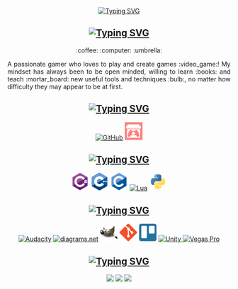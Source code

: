 <!-- Old Banner -->
<!-- [![MasterHead](https://i.imgur.com/whfUJWF.png)](https://github.com/Johnny-Connor) -->

<p align="center">
<a href="https://git.io/typing-svg"><img src="https://readme-typing-svg.herokuapp.com?font=Fira+Code&size=72&duration=2500&pause=5000&color=20C20E&center=true&vCenter=true&width=1000&height=150&lines=Welcome+to+my+profile!" alt="Typing SVG" /></a>
</p>

<!-- About me -->
<h2 align="center">
  <a href="https://git.io/typing-svg"><img src="https://readme-typing-svg.herokuapp.com?font=Fira+Code&size=24&duration=550&pause=1100&color=20C20E&center=true&vCenter=true&width=435&height=24&lines=About+me" alt="Typing SVG" /></a>
</h2>

<p align="center">
  :coffee: :computer: :umbrella:
</p>

<p align="justify">
  A passionate gamer who loves to play and create games :video_game:! My mindset has always been to be open minded, willing to learn :books: and teach :mortar_board: new useful tools and techniques :bulb:, no matter how difficulty they may appear to be at first.
</p>

<!-- Social Media -->
<h2 align="center">
  <a href="https://git.io/typing-svg"><img src="https://readme-typing-svg.herokuapp.com?font=Fira+Code&size=24&duration=800&pause=1600&color=20C20E&center=true&vCenter=true&width=435&height=24&lines=Social+Media" alt="Typing SVG" /></a>
</h2>

<p align="center">
<a href="https://github.com/Johnny-Connor" target="_blank"><img src="https://i.imgur.com/fR3ZWrJ.png" title="GitHub" alt="GitHub" width="40" height="40"/></a>
<a href="https://johnny-connor.itch.io/" target="_blank"><img src="https://raw.githubusercontent.com/itchio/itch/bbd0a47ae5d6d1d380e32bb19d5b801f967827fc/src/static/images/logos/itchio-textless-pink.svg" title="Itch.io" alt="Itch.io" width="40" height="40"/></a>
</p>

<!-- Languages -->
<h2 align="center">
  <a href="https://git.io/typing-svg"><img src="https://readme-typing-svg.herokuapp.com?font=Fira+Code&size=24&duration=500&pause=1000&color=20C20E&center=true&vCenter=true&width=435&height=24&lines=Languages" alt="Typing SVG" /></a>
</h2>
    
<p align="center">
<a href="https://learn.microsoft.com/en-us/dotnet/csharp" target="_blank"><img src="https://raw.githubusercontent.com/devicons/devicon/1119b9f84c0290e0f0b38982099a2bd027a48bf1/icons/csharp/csharp-original.svg" title="C#" alt="C#" width="40" height="40"/></a>
<a href="https://learn.microsoft.com/en-us/cpp" target="_blank"><img src="https://raw.githubusercontent.com/devicons/devicon/1119b9f84c0290e0f0b38982099a2bd027a48bf1/icons/cplusplus/cplusplus-original.svg" title="C++" alt="C++" width="40" height="40"/></a>
<a href="https://learn.microsoft.com/en-us/cpp" target="_blank"><img src="https://raw.githubusercontent.com/devicons/devicon/1119b9f84c0290e0f0b38982099a2bd027a48bf1/icons/c/c-original.svg" title="C" alt="C" width="40" height="40"/></a>
<a href="https://www.lua.org/docs.html" target="_blank"><img src="https://upload.wikimedia.org/wikipedia/commons/c/cf/Lua-Logo.svg" title="Lua" alt="Lua" width="40" height="40"/></a>
<a href="https://www.python.org/doc" target="_blank"><img src="https://raw.githubusercontent.com/devicons/devicon/1119b9f84c0290e0f0b38982099a2bd027a48bf1/icons/python/python-original.svg" title="Python" alt="Python" width="40" height="40"/></a>
</p>
    
<!-- Tools -->
<h2 align="center">
  <a href="https://git.io/typing-svg"><img src="https://readme-typing-svg.herokuapp.com?font=Fira+Code&size=24&duration=450&pause=900&color=20C20E&center=true&vCenter=true&width=435&height=24&lines=Tools" alt="Typing SVG" /></a>
</h2>

<p align="center">
  <a href="https://www.audacityteam.org" target="_blank"><img src="https://upload.wikimedia.org/wikipedia/commons/f/f6/Audacity_Logo.svg" title="Audacity" alt="Audacity" width="40" height="40"/></a>
  <a href="https://www.diagrams.net/" target="_blank"><img src="https://upload.wikimedia.org/wikipedia/commons/3/3e/Diagrams.net_Logo.svg" title="diagrams.net" alt="diagrams.net" width="40" height="40"/></a>
  <a href="https://www.gimp.org" target="_blank"><img src="https://raw.githubusercontent.com/devicons/devicon/1119b9f84c0290e0f0b38982099a2bd027a48bf1/icons/gimp/gimp-original.svg" title="GIMP" alt="GIMP" width="40" height="40"/></a>
  <a href="https://git-scm.com" target="_blank"><img src="https://raw.githubusercontent.com/devicons/devicon/1119b9f84c0290e0f0b38982099a2bd027a48bf1/icons/git/git-original.svg" title="Git" alt="Git" width="40" height="40"/></a>
  <a href="https://trello.com" target="_blank"><img src="https://raw.githubusercontent.com/devicons/devicon/1119b9f84c0290e0f0b38982099a2bd027a48bf1/icons/trello/trello-plain.svg" title="Trello" alt="Trello" width="40" height="40"/></a>
  <a href="https://unity.com" target="blank">
    <picture title="Unity">
      <source media="(prefers-color-scheme: dark)" srcset="https://i.imgur.com/mSV0SHA.png" alt="Unity" height="40" width="40">
      <source media="(prefers-color-scheme: light)" srcset="https://raw.githubusercontent.com/devicons/devicon/1119b9f84c0290e0f0b38982099a2bd027a48bf1/icons/unity/unity-original.svg">
      <img src="https://raw.githubusercontent.com/devicons/devicon/1119b9f84c0290e0f0b38982099a2bd027a48bf1/icons/unity/unity-original.svg" alt="Unity" height="40" width="40">
    </picture>
  </a>
  <a href="https://www.vegascreativesoftware.com/us/vegas-pro" target="_blank"><img src="https://upload.wikimedia.org/wikipedia/commons/2/2d/Vegas_Pro_19.svg" title="Vegas Pro" alt="Vegas Pro" width="40" height="40"/></a>
</p>

<!-- Stats -->
<h2 align="center">
  <a href="https://git.io/typing-svg"><img src="https://readme-typing-svg.herokuapp.com?font=Fira+Code&size=24&duration=750&pause=1500&color=20C20E&center=true&vCenter=true&width=435&height=24&lines=Stats" alt="Typing SVG" /></a>
</h2>

<p align = "center">
  <img  src = "https://github-readme-stats.vercel.app/api?username=Johnny-Connor&show_icons=true&count_private=true&title_color=20C20E&text_color=c9d1d9&icon_color=20C20E&border_color=20C20E&bg_color=0e1a17">
  <img  src = "https://streak-stats.demolab.com/?user=Johnny-Connor&background=0e1a17&border=20C20E&stroke=20C20E&ring=20C20E&fire=20C20E&currStreakNum=c9d1d9&sideNums=c9d1d9&currStreakLabel=20C20E&sideLabels=20C20E&dates=c9d1d9">
  <img  src = "https://activity-graph.herokuapp.com/graph?username=Johnny-Connor&bg_color=0e1a17&color=c9d1d9&title_color=20C20E&line=20C20E&point=c9d1d9&area_color=20C20E&area=true">
</p>
